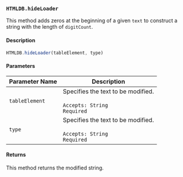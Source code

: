 ### `HTMLDB.hideLoader`

This method adds zeros at the beginning of a given `text` to construct a string with the length of `digitCount`.

#### Description

```javascript
HTMLDB.hideLoader(tableElement, type)
```

#### Parameters

| Parameter Name             | Description                               |
| -------------------------- | ----------------------------------------- |
| `tableElement` | Specifies the text to be modified.<br><br>`Accepts: String`<br>`Required` |
| `type` | Specifies the text to be modified.<br><br>`Accepts: String`<br>`Required` |

#### Returns

This method returns the modified string.